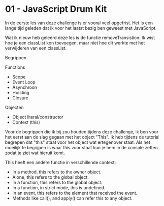 # 01 - JavaScript Drum Kit

In de eerste les van deze challenge is er vooral veel opgefrist. Het is een lange tijd geleden dat ik voor het laatst bezig ben geweest met JavaScript. 

Wat ik nieuw heb geleerd deze les is de functie removeTransistion. Ik wist hoe je een classList kon toevoegen, maar niet hoe dit werkte met het verwijderen van een classList. 

Begrippen

Functions
-	Scope
-	Event Loop
-	Asynchroon
-	Hoisting
-	Closure

Objecten
-	Object literal/constructor
-	Context (this)

Voor de begrippen die ik bij zou houden tijdens deze challenge, ik ben voor het eerst aan de slag gegaan met het object "This". Ik heb tijdens de tutorial begrepen dat "this" staat voor het object wat ertegenover staat. Als het moeilijk te begrijpen is waar this voor staat kun je hem in de console zetten zodat je ziet wat hieruit komt. 

This heeft een andere functie in verschillende context; 
- In a method, this refers to the owner object.
- Alone, this refers to the global object.
- In a function, this refers to the global object.
- In a function, in strict mode, this is undefined.
- In an event, this refers to the element that received the event.
- Methods like call(), and apply() can refer this to any object.

